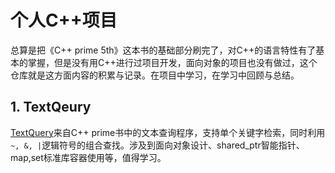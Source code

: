 # 个人C++项目       

总算是把《C++ prime 5th》这本书的基础部分刷完了，对C++的语言特性有了基本的掌握，但是没有用C++进行过项目开发，面向对象的项目也没有做过，这个仓库就是这方面内容的积累与记录。在项目中学习，在学习中回顾与总结。       

## 1. TextQeury    
[TextQuery](https://github.com/Wangzhike/cpp_projs/blob/master/TextQuery/readme.md)来自C++ prime书中的文本查询程序，支持单个关键字检索，同时利用`~, &, |`逻辑符号的组合查找。涉及到面向对象设计、shared_ptr智能指针、map,set标准库容器使用等，值得学习。       

